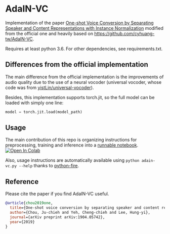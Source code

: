 # AdaIN-VC

Implementation of the paper [One-shot Voice Conversion by Separating Speaker and Content Representations with Instance Normalization](https://arxiv.org/abs/1904.05742) modified from the official one and heavily based on https://github.com/cyhuang-tw/AdaIN-VC.


Requires at least python 3.6. For other dependencies, see requirements.txt.

## Differences from the official implementation

The main difference from the official implementation is the improvements of audio quality due to the use of a neural vocoder (universal vocoder, whose code was from [yistLin/universal-vocoder](https://github.com/yistLin/universal-vocoder)).

Besides, this implementation supports torch.jit, so the full model can be loaded with simply one line:

```python
model = torch.jit.load(model_path)
```

## Usage
The main contribution of this repo is organizing instructions for preprocessing, training and inference into a [runnable notebook](https://github.com/yiftachbeer/AdaIN-VC/blob/master/notebooks/demo.ipynb). [![Open In Colab](https://colab.research.google.com/assets/colab-badge.svg)](https://colab.research.google.com/github/yiftachbeer/AdaIN-VC/blob/master/notebooks/demo.ipynb)

Also, usage instructions are automatically available using `python adain-vc.py --help` thanks to [python-fire](https://github.com/google/python-fire). 

## Reference

Please cite the paper if you find AdaIN-VC useful.

```bib
@article{chou2019one,
  title={One-shot voice conversion by separating speaker and content representations with instance normalization},
  author={Chou, Ju-chieh and Yeh, Cheng-chieh and Lee, Hung-yi},
  journal={arXiv preprint arXiv:1904.05742},
  year={2019}
}
```
